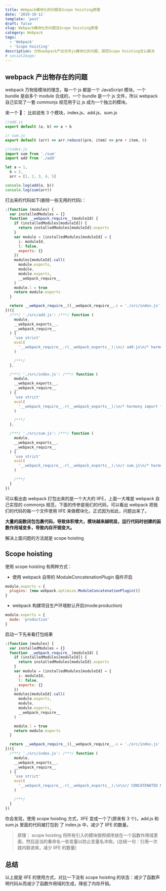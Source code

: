 ```yaml
---
title: Webpack模块化的问题及Scope hoisting原理
date: '2019-10-11'
template: 'post'
draft: false
slug: Webpack模块化的问题及Scope hoisting原理
category: Webpack
tags:
  - 'Webpack'
  - 'Scope hoisting'
description: 分析webpack产出文件js模块化的问题，探究Scope hoisting怎么解决
# socialImage:
---
```


## webpack 产出物存在的问题

webpack 万物皆模块的理念，每一个 js 都是一个 JavaScript 模块。一个 bundle 是由多个 module 合成的，一个 bundle 是一个 js 文件，所以 webpack 自己实现了一套 commonjs 规范用于让 js 成为一个独立的模块。

来一个 🌰：
比如说有 3 个模块，index.js、add.js、sum.js

```js
//add.js
export default (a, b) => a + b
```

```js
// sum.js
export default (arr) => arr.reduce((pre, item) => pre + item, 0)
```

```js
//index.js
import sum from './sum'
import add from './add'

let a = 1,
  b = 2,
  arr = [1, 2, 3, 4, 5]

console.log(add(a, b))
console.log(sum(arr))
```

打出来的代码如下(删除一些无用的代码)：

```js
;(function (modules) {
  var installedModules = {}
  function __webpack_require__(moduleId) {
    if (installedModules[moduleId]) {
      return installedModules[moduleId].exports
    }
    var module = (installedModules[moduleId] = {
      i: moduleId,
      l: false,
      exports: {}
    })
    modules[moduleId].call(
      module.exports,
      module,
      module.exports,
      __webpack_require__
    )
    module.l = true
    return module.exports
  }

  return __webpack_require__((__webpack_require__.s = './src/index.js'))
})({
  /***/ './src/add.js': /***/ function (
    module,
    __webpack_exports__,
    __webpack_require__
  ) {
    'use strict'
    eval(
      '__webpack_require__.r(__webpack_exports__);\n// add.js\n/* harmony default export */ __webpack_exports__["default"] = ((a, b) => a + b);\n\n\n//# sourceURL=webpack:///./src/add.js?'
    )

    /***/
  },

  /***/ './src/index.js': /***/ function (
    module,
    __webpack_exports__,
    __webpack_require__
  ) {
    'use strict'
    eval(
      '__webpack_require__.r(__webpack_exports__);\n/* harmony import */ var _sum__WEBPACK_IMPORTED_MODULE_0__ = __webpack_require__(/*! ./sum */ "./src/sum.js");\n/* harmony import */ var _add__WEBPACK_IMPORTED_MODULE_1__ = __webpack_require__(/*! ./add */ "./src/add.js");\n\n\n\nlet a = 1,\n  b = 2,\n  arr = [1, 2, 3, 4, 5]\n\nconsole.log(Object(_add__WEBPACK_IMPORTED_MODULE_1__["default"])(a, b))\nconsole.log(Object(_sum__WEBPACK_IMPORTED_MODULE_0__["default"])(arr))\n\n\n//# sourceURL=webpack:///./src/index.js?'
    )

    /***/
  },

  /***/ './src/sum.js': /***/ function (
    module,
    __webpack_exports__,
    __webpack_require__
  ) {
    'use strict'
    eval(
      '__webpack_require__.r(__webpack_exports__);\n// sum.js\n/* harmony default export */ __webpack_exports__["default"] = (arr => arr.reduce((pre, item) => pre + item, 0));\n\n\n//# sourceURL=webpack:///./src/sum.js?'
    )

    /***/
  }
})
```

可以看出由 webpack 打包出来的是一个大大的 IIFE，上面一大堆是 webpack 自己实现的 commonjs 规范，下面的传参是我们的代码，可以看出 webpack 把我们的代码的每一个文件使用 IIFE 来做模块化，正式因为如此，问题出来了。

**大量的函数闭包包裹代码，导致体积增大，模块越来越明显，运行代码时创建的函数作用域变多，导致内存开销变大。**

解决上面问题的方法就是 scope hoisting

## Scope hoisting

使用 scope hoisting 有两种方式：

- 使用 webpack 自带的 ModuleConcatenationPlugin 插件开启

```js
module.exports = {
  plugins: [new webpack.optimize.ModuleConcatenationPlugin()]
}
```

- webpack 构建项目生产环境默认开启(mode:production)

```js
module.exports = {
  mode: 'production'
}
```

启动一下先来看打包结果

```js
;(function (modules) {
  var installedModules = {}
  function __webpack_require__(moduleId) {
    if (installedModules[moduleId]) {
      return installedModules[moduleId].exports
    }
    var module = (installedModules[moduleId] = {
      i: moduleId,
      l: false,
      exports: {}
    })
    modules[moduleId].call(
      module.exports,
      module,
      module.exports,
      __webpack_require__
    )

    module.l = true
    return module.exports
  }

  return __webpack_require__((__webpack_require__.s = './src/index.js'))
})({
  /***/ './src/index.js': /***/ function (
    module,
    __webpack_exports__,
    __webpack_require__
  ) {
    'use strict'
    eval(
      '__webpack_require__.r(__webpack_exports__);\n\n// CONCATENATED MODULE: ./src/sum.js\n// sum.js\n/* harmony default export */ var sum = (arr => arr.reduce((pre, item) => pre + item, 0));\n\n// CONCATENATED MODULE: ./src/add.js\n// add.js\n/* harmony default export */ var add = ((a, b) => a + b);\n\n// CONCATENATED MODULE: ./src/index.js\n\n\n\nlet a = 1,\n  b = 2,\n  arr = [1, 2, 3, 4, 5]\n\nconsole.log(add(a, b))\nconsole.log(sum(arr))\n\n\n//# sourceURL=webpack:///./src/index.js_+_2_modules?'
    )

    /***/
  }
})
```

你会发现，使用 scope hoisting 方式，IIFE 变成一个了(原来有 3 个)，add.js 和 sum.js 里面的代码被打包到 了 index.js 中，减少了 IIFE 的数量。

> 原理： scope hoisting 将所有引入的模块按照顺序放在一个函数作用域里面，然后适当的重命名一些变量以防止变量名冲突。(总结一句：引用一次就内联进来，减少 IIFE 的数量)

## 总结

以上就是 IIFE 的使用方式，对比一下没有 scope hoisting 的状态：减少了函数声明代码从而减少了函数作用域的生成，降低了内存开销。
